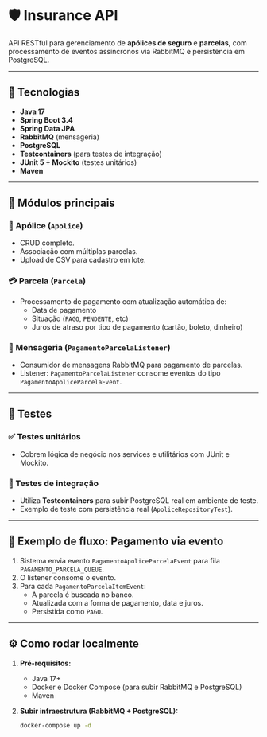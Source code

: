 # 🛡️ Insurance API

API RESTful para gerenciamento de **apólices de seguro** e **parcelas**, com processamento de eventos assíncronos via RabbitMQ e persistência em PostgreSQL.

---

## 🚀 Tecnologias

- **Java 17**
- **Spring Boot 3.4**
- **Spring Data JPA**
- **RabbitMQ** (mensageria)
- **PostgreSQL**
- **Testcontainers** (para testes de integração)
- **JUnit 5 + Mockito** (testes unitários)
- **Maven**

---

## 📁 Módulos principais

### 🧾 Apólice (`Apolice`)
- CRUD completo.
- Associação com múltiplas parcelas.
- Upload de CSV para cadastro em lote.

### 💳 Parcela (`Parcela`)
- Processamento de pagamento com atualização automática de:
    - Data de pagamento
    - Situação (`PAGO`, `PENDENTE`, etc)
    - Juros de atraso por tipo de pagamento (cartão, boleto, dinheiro)

### 📩 Mensageria (`PagamentoParcelaListener`)
- Consumidor de mensagens RabbitMQ para pagamento de parcelas.
- Listener: `PagamentoParcelaListener` consome eventos do tipo `PagamentoApoliceParcelaEvent`.

---

## 🧪 Testes

### ✅ Testes unitários
- Cobrem lógica de negócio nos services e utilitários com JUnit e Mockito.

### 🧪 Testes de integração
- Utiliza **Testcontainers** para subir PostgreSQL real em ambiente de teste.
- Exemplo de teste com persistência real (`ApoliceRepositoryTest`).

---

## 🧵 Exemplo de fluxo: Pagamento via evento

1. Sistema envia evento `PagamentoApoliceParcelaEvent` para fila `PAGAMENTO_PARCELA_QUEUE`.
2. O listener consome o evento.
3. Para cada `PagamentoParcelaItemEvent`:
    - A parcela é buscada no banco.
    - Atualizada com a forma de pagamento, data e juros.
    - Persistida como `PAGO`.

---

## ⚙️ Como rodar localmente

1. **Pré-requisitos:**
    - Java 17+
    - Docker e Docker Compose (para subir RabbitMQ e PostgreSQL)
    - Maven

2. **Subir infraestrutura (RabbitMQ + PostgreSQL):**
   ```bash
   docker-compose up -d
